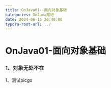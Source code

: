 ```yaml
---
title: OnJava01--面向对象基础
categories: OnJava笔记
date: 2024-06-15 20:40:00
typora-root-url: ../ 
---
```


# OnJava01-面向对象基础

### 1、对象无处不在

1、测试picgo

